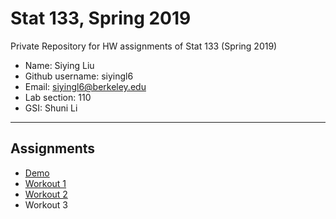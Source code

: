 # Stat 133, Spring 2019

Private Repository for HW assignments of Stat 133 (Spring 2019)

- Name: Siying Liu
- Github username: siyingl6
- Email: siyingl6@berkeley.edu
- Lab section: 110
- GSI: Shuni Li

-----

## Assignments

- [Demo](demo)
- [Workout 1](https://github.com/stat133-sp19/hw-stat133-siyingl6/tree/master/workout01)
- [Workout 2](https://github.com/stat133-sp19/hw-stat133-siyingl6/tree/master/workout02)
- Workout 3


